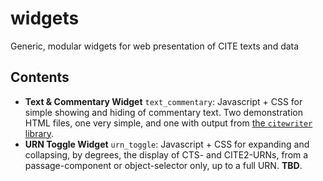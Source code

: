 # widgets

Generic, modular widgets for web presentation of CITE texts and data

## Contents

- **Text & Commentary Widget** `text_commentary`: Javascript + CSS for simple showing and hiding of commentary text. Two demonstration HTML files, one very simple, and one with output from [the `citewriter` library](https://github.com/cite-architecture/citewriter).
- **URN Toggle Widget** `urn_toggle`: Javascript + CSS for expanding and collapsing, by degrees, the display of CTS- and CITE2-URNs, from a passage-component or object-selector only, up to a full URN. **TBD**.